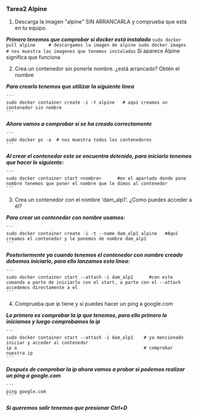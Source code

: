  ### Tarea2 Alpine ###
1. Descarga la imagen "alpine" SIN ARRANCARLA y comprueba que está en tu equipo

 ***Primero tenemos que comprobar si docker está instalado***
    ```
    sudo docker pull alpine     # descargamos la imagen de alpine
    sudo docker images          # nos muestra las imagenes que tenemos instaladas
    ```
Si aparece Alpine significa que funciona

2. Crea un contenedor sin ponerle nombre. ¿está arrancado? Obtén el nombre

  ***Para crearlo tenemos que utilizar la siguiente linea***
  
    ```
    sudo docker container create -i -t alpine   # aquí creamos un contenedor sin nombre
    ```
  
  ***Ahora vamos a comprobar si se ha creado correctamente***
  
    ```
    sudo docker ps -a  # nos muestra todos los contenedores
    ```
  
  ***Al crear el contenedor este se encuentra detenido, para iniciarlo tenemos que hacer lo siguiente:***
    
    ```
    sudo docker container start <nombre>      #en el apartado donde pone nombre tenemos que poner el nombre que le dimos al contenedor
    ```

 3. Crea un contenedor con el nombre 'dam_alp1'. ¿Como puedes acceder a él?
 
  ***Para crear un contenedor con nombre usamos:***
    
    ```
    sudo docker container create -i -t --name dam_alp1 alpine   #Aquí creamos el contenedor y le ponemos de nombre dam_alp1
    ```
  
  ***Posteriormente ya cuando tenemos el contenedor con nombre creado debemos iniciarlo, para ello lanzamos esta linea:***
    
    ```
    sudo docker container start --attach -i dam_alp1      #con este comando a parte de iniciarlo con el start, a parte con el --attach accedemos directamente a el
    ```

 4. Comprueba que ip tiene y si puedes hacer un ping a google.com
 
  ***Lo primero es comprobar la ip que tenemos, para ello primero lo iniciamos y luego comprobamos la ip***
 
    ```
    sudo docker container start --attach -i dam_alp1	# ya mencionado iniciar y acceder al contenedor
    ip a                                                # comprobar nuestra ip
    ```
  
  ***Después de comprobar la ip ahora vamos a probar si podemos realizar un ping a google.com***
  
    ```
    ping google.com		
    ```
  
  ***Si queremos salir tenemos que presionar ***Ctrl+D******

